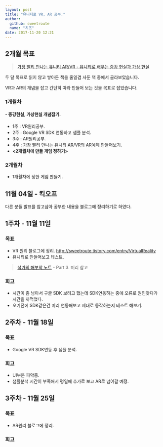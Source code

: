 ```yaml
---
layout: post
title: "유니티로 VR, AR 공부."
author: 
  github: sweetroute
  name: "치즈"
date: 2017-11-20 12:21
---
```


## 2개월 목표
> <a href="http://book.naver.com/bookdb/book_detail.nhn?bid=12049025" target="_blank">가장 빨리 만나는 유니티 AR/VR - 유니티로 배우는 증강 현실과 가상 현실</a>

두 달 목표로 읽지 않고 쌓아둔 책을 줄일겸 사둔 책 중에서 골라보았습니다.

VR과 AR의 개념을 잡고 간단히 따라 만들어 보는 것을 목표로 잡았습니다.

### 1개월차 
#### - 증강현실, 가상현실 개념잡기.
- 1주 : VR원리공부. 
- 2주 : Google VR SDK 연동하고 샘플 분석. 
- 3주 : AR원리공부.
- 4주 : 가장 빨리 만나는 유니티 AR/VR의 AR예제 만들어보기. 
- **<2개월차에 만들 게임 정하기>**

### 2개월차 
- 1개월차에 정한 게임 만들기.


## 11월 04일 - 킥오프                      
다른 분들 발표를 참고삼아 공부한 내용을 블로그에 정리하기로 하였다.

## 1주차 - 11월 11일
### 목표
- VR 원리 블로그에 정리. http://sweetroute.tistory.com/entry/VirtualReality 
- 유니티로 만들어보고 테스트.
> <a href="http://book.naver.com/bookdb/book_detail.nhn?bid=11576635" target="_blank">석가의 해부학 노트</a> - Part 3. 머리 참고
 
### 회고
- 시간이 좀 남아서 구글 SDK 보려고 했는데 SDK연동하는 중에 오류로 원인찾다가 시간을 까먹었다.
- 오기전에 SDK같은건 미리 연동해보고 제대로 동작하는지 테스트 해보기.

## 2주차 - 11월 18일
### 목표
- Google VR SDK연동 후 샘플 분석.

### 회고
- UI부분 파악중.
- 샘플분석 시간이 부족해서 평일에 추가로 보고 AR로 넘어갈 예정.

## 3주차 - 11월 25일
### 목표
- AR원리 블로그에 정리.

### 회고
